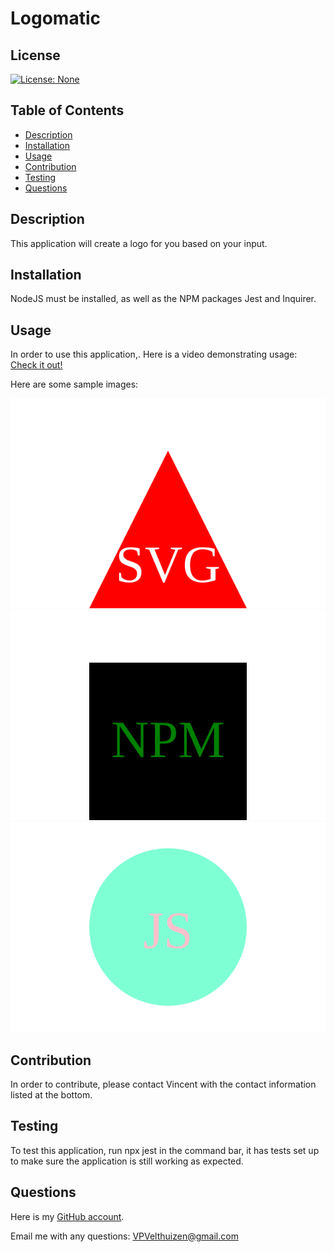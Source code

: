 # Logomatic

## License
[![License: None](https://img.shields.io/badge/License-None-brightgreen)](https://opensource.org/licenses/None)

## Table of Contents
- [Description](#description)
- [Installation](#installation)
- [Usage](#usage)
- [Contribution](#contribution)
- [Testing](#testing)
- [Questions](#questions)

## Description
This application will create a logo for you based on your input.

## Installation
NodeJS must be installed, as well as the NPM packages Jest and Inquirer.

## Usage
In order to use this application,. Here is a video demonstrating usage: [Check it out!](https://drive.google.com/file/d/1nZXKrUGxmEcA-b8NWCVT-0fsyeNNw95Q/view?usp=drive_link)

Here are some sample images:

![Sample 1](./examples/sample1.svg)
![Sample 2](./examples/sample2.svg)
![Sample 3](./examples/sample3.svg)


## Contribution
In order to contribute, please contact Vincent with the contact information listed at the bottom.

## Testing
To test this application, run npx jest in the command bar, it has tests set up to make sure the application is still working as expected.

## Questions
Here is my [GitHub account](https://github.com/VPVelthuizen).

Email me with any questions: [VPVelthuizen@gmail.com](mailto:VPVelthuizen@gmail.com)